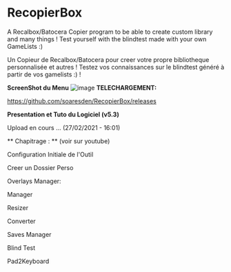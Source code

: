# RecopierBox
A Recalbox/Batocera Copier program to be able to create custom library and many things !
Test yourself with the blindtest made with your own GameLists :)

Un Copieur de Recalbox/Batocera pour creer votre propre bibliotheque personnalisée et autres ! 
Testez vos connaissances sur le blindtest généré à partir de vos gamelists :) !

**ScreenShot du Menu**
![image](https://user-images.githubusercontent.com/54243866/109389081-1773d380-790b-11eb-9a9d-63493eb17c89.png)
**TELECHARGEMENT:**

https://github.com/soaresden/RecopierBox/releases


**Presentation et Tuto du Logiciel (v5.3)**

Upload en cours ... (27/02/2021 - 16:01)


** Chapitrage : ** (voir sur youtube)

Configuration Initiale de l'Outil

Creer un Dossier Perso

Overlays Manager:

 Manager
 
 Resizer
 
 Converter
 
Saves Manager

Blind Test

Pad2Keyboard
